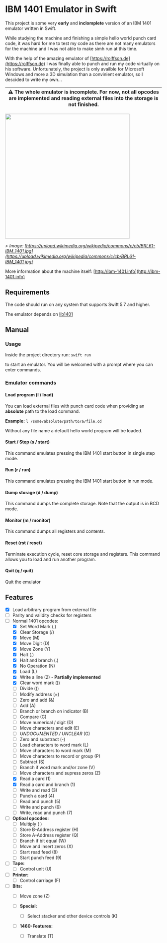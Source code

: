 # IBM 1401 Emulator in Swift

This project is some very **early** and **inclomplete** version of an IBM 1401 emulator written in Swift.

While studying the machine and finishing a simple hello world punch card code, it was hard for me to test my code as there are not many emulators for the machine and I was not able to make simh run at this time.

With the help of the amazing emulator of [https://rolffson.de](https://rolffson.de) I was finally able to punch and run my code virtually on his software. Unfortunately, the project is only availble for Microsoft Windows and more a 3D simulation than a convinient emulator, so I descided to write my own...

| **⚠️ The whole emulator is incomplete. For now, not all opcodes are implemented and reading external files into the storage is not finished.** |
| -------- |

<img src="https://upload.wikimedia.org/wikipedia/commons/c/cb/BRL61-IBM_1401.jpg" width="400">

*> Image: [https://upload.wikimedia.org/wikipedia/commons/c/cb/BRL61-IBM_1401.jpg](https://upload.wikimedia.org/wikipedia/commons/c/cb/BRL61-IBM_1401.jpg)*

More information about the machine itself: [http://ibm-1401.info](http://ibm-1401.info)

## Requirements

The code should run on any system that supports Swift 5.7 and higher.

The emulator depends on [lib1401](https://github.com/sanzaru/lib1401)

## Manual

### Usage

Inside the project directory run: ```swift run```

to start an emulator. You will be welcomed with a prompt where you can enter commands.

### Emulator commands

#### Load program (l / load)

You can load external files with punch card code when providing an **absolute** path to the load command.

**Example:** ```l /some/absolute/path/to/a/file.cd```

Without any file name a default hello world program will be loaded.

#### Start / Step (s / start)

This command emulates pressing the IBM 1401 start button in single step mode.

#### Run (r / run)

This command emulates pressing the IBM 1401 start button in run mode.

#### Dump storage (d / dump)

This command dumps the complete storage. Note that the output is in BCD mode.

#### Monitor (m / monitor)

This command dumps all registers and contents.

#### Reset (rst / reset)

Terminate execution cycle, reset core storage and registers. This command allows you to load and run another program.

#### Quit (q / quit)

Quit the emulator


## Features

- [x] Load arbitrary program from external file
- [ ] Parity and validity checks for registers
- [ ] Normal 1401 opcodes:
    - [x] Set Word Mark (,)
    - [x] Clear Storage (/)
    - [x] Move (M)
    - [x] Move Digit (D)
    - [x] Move Zone (Y)
    - [x] Halt (.)
    - [x] Halt and branch (.)
    - [x] No Operation (N)
    - [x] Load (L)
    - [x] Write a line (2) - **Partially implemented**
    - [x] Clear word mark ())
    - [ ] Divide (()
    - [ ] Modify address (=)
    - [ ] Zero and add (&)
    - [ ] Add (A)
    - [ ] Branch or branch on indicator (B)
    - [ ] Compare (C)
    - [ ] Move numerical / digit (D)
    - [ ] Move characters and edit (E)
    - [ ] _UNDOCUMENTED / UNCLEAR_ (G)
    - [ ] Zero and substract (-)
    - [ ] Load characters to word mark (L)
    - [ ] Move characters to word mark (M)
    - [ ] Move characters to record or group (P)
    - [ ] Subtract (S)
    - [ ] Branch if word mark and/or zone (V)
    - [ ] Move characters and supress zeros (Z)
    - [x] Read a card (1)
    - [x] Read a card and branch (1)
    - [ ] Write and read (3)
    - [ ] Punch a card (4)
    - [ ] Read and punch (5)
    - [ ] Write and punch (6)
    - [ ] Write, read and punch (7)

- [ ] **Optioal opcodes:**
    - [ ] Multiply ( )
    - [ ] Store B-Address register (H)
    - [ ] Store A-Address register (Q)
    - [ ] Branch if bit equal (W)
    - [ ] Move and insert zeros (X)
    - [ ] Start read feed (8)
    - [ ] Start punch feed (9)

- [ ] **Tape:**
    - [ ] Control unit (U)

- [ ] **Printer:**
    - [ ] Control carriage (F)

- [ ] **Bits:**
    - [ ] Move zone (Z)

  - [ ] **Special:**
    - [ ] Select stacker and other device controls (K)

  - [ ] **1460-Features:**
    - [ ] Translate (T)
